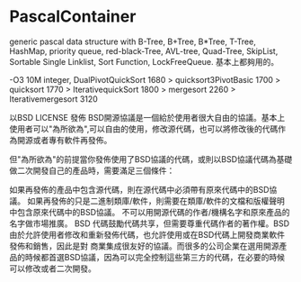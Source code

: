 # PascalContainer
generic pascal data structure with 
B-Tree,
B+Tree,
B*Tree,
T-Tree,
HashMap,
priority queue, 
red-black-Tree,
AVL-tree,
Quad-Tree,
SkipList,
Sortable Single Linklist,
Sort Function,
LockFreeQueue.
基本上都夠用的。

-O3 10M integer, DualPivotQuickSort 1680 > quicksort3PivotBasic 1700 > quicksort 1770 > IterativequickSort 1800 > mergesort 2260 >  Iterativemergesort 3120

以BSD LICENSE 發佈
BSD開源協議是一個給於使用者很大自由的協議。基本上使用者可以"為所欲為",可以自由的使用，修改源代碼，也可以將修改後的代碼作為開源或者專有軟件再發佈。

但"為所欲為"的前提當你發佈使用了BSD協議的代碼，或則以BSD協議代碼為基礎做二次開發自己的產品時，需要滿足三個條件：

如果再發佈的產品中包含源代碼，則在源代碼中必須帶有原來代碼中的BSD協議。
如果再發佈的只是二進制類庫/軟件，則需要在類庫/軟件的文檔和版權聲明中包含原來代碼中的BSD協議。
不可以用開源代碼的作者/機構名字和原來產品的名字做市場推廣。
BSD 代碼鼓勵代碼共享，但需要尊重代碼作者的著作權。BSD由於允許使用者修改和重新發佈代碼，也允許使用或在BSD代碼上開發商業軟件發佈和銷售，因此是對 商業集成很友好的協議。而很多的公司企業在選用開源產品的時候都首選BSD協議，因為可以完全控制這些第三方的代碼，在必要的時候可以修改或者二次開發。
